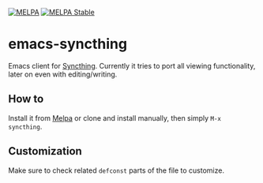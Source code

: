 [![MELPA][melpa-badge]][melpa-package]
[![MELPA Stable][melpa-stable-badge]][melpa-stable-package]

# emacs-syncthing

Emacs client for [Syncthing](https://syncthing.net). Currently it tries to port
all viewing functionality, later on even with editing/writing.

## How to

Install it from [Melpa](https://melpa.org/#/getting-started) or clone and
install manually, then simply `M-x syncthing`.

## Customization

Make sure to check related `defconst` parts of the file to customize.

[melpa-badge]: http://melpa.org/packages/syncthing-badge.svg
[melpa-package]: http://melpa.org/#/syncthing
[melpa-stable-badge]: http://stable.melpa.org/packages/syncthing-badge.svg
[melpa-stable-package]: http://stable.melpa.org/#/syncthing
